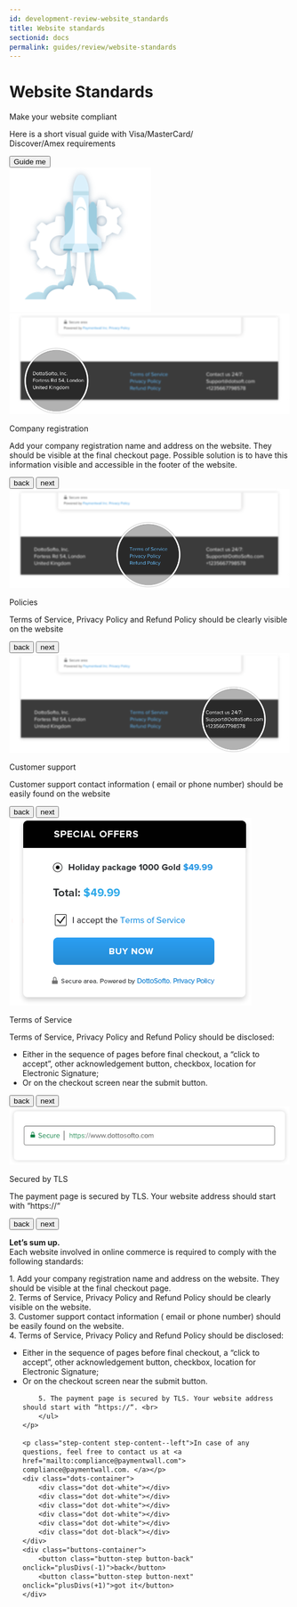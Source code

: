 ```yaml
---
id: development-review-website_standards
title: Website standards
sectionid: docs
permalink: guides/review/website-standards
---
```


# Website Standards

<div class="js-tab tab">
    <p class="step-title">Make your website compliant</p>
    <p class="step-content">Here is a short visual guide with Visa/MasterCard/ <br> Discover/Amex requirements</p>
	<div class="buttons-container">
        <button class="button-step button-next" onclick="plusDivs(+1)">Guide me</button>
    </div>
	<img class="image-step-1" src="/textures/pic/guides/review/ma_shuttle.png">
</div>

<div class="js-tab tab">
	<img class="img-step-long" src="/textures/pic/guides/review/Img_Step_1_1.png">
	<div class="dots-container">
	    <div class="dot dot-black"></div>
        <div class="dot dot-white"></div>
        <div class="dot dot-white"></div>
        <div class="dot dot-white"></div>
        <div class="dot dot-white"></div>
        <div class="dot dot-white"></div>
    </div>
    <p class="step-title">Company registration</p>
    <p class="step-content">Add your company registration name and address on the website. They should be visible at the final checkout page. Possible solution is to have this information visible and accessible in the footer of the website.</p>
	<div class="buttons-container">
	    <button class="button-step button-back" onclick="plusDivs(-1)">back</button>
        <button class="button-step button-next" onclick="plusDivs(+1)">next</button>
    </div>
</div>

<div class="js-tab tab">
	<img class="img-step-long" src="/textures/pic/guides/review/Img_Step 2_1.png">
    <div class="dots-container">
        <div class="dot dot-white"></div>
        <div class="dot dot-black"></div>
        <div class="dot dot-white"></div>
        <div class="dot dot-white"></div>
        <div class="dot dot-white"></div>
        <div class="dot dot-white"></div>
    </div>
    <p class="step-title">Policies</p>
    <p class="step-content">Terms of Service, Privacy Policy and Refund Policy should be clearly visible on the website</p>
	<div class="buttons-container">
	    <button class="button-step button-back" onclick="plusDivs(-1)">back</button>
        <button class="button-step button-next" onclick="plusDivs(+1)">next</button>
    </div>
</div>

<div class="js-tab tab">
	<img class="img-step-long" src="/textures/pic/guides/review/Img_Step 3_1.png">
    <div class="dots-container">
        <div class="dot dot-white"></div>
        <div class="dot dot-white"></div>
        <div class="dot dot-black"></div>
        <div class="dot dot-white"></div>
        <div class="dot dot-white"></div>
        <div class="dot dot-white"></div>
    </div>
	    <p class="step-title">Customer support</p>
        <p class="step-content">Customer support contact information ( email or phone number) should be easily found on the website</p>
	<div class="buttons-container">
	    <button class="button-step button-back" onclick="plusDivs(-1)">back</button>
        <button class="button-step button-next" onclick="plusDivs(+1)">next</button>
    </div>
</div>

<div class="js-tab tab">
	<img class="img-step" src="/textures/pic/guides/review/Img_Step 4_1.png">
    <div class="dots-container">
        <div class="dot dot-white"></div>
        <div class="dot dot-white"></div>
        <div class="dot dot-white"></div>
        <div class="dot dot-black"></div>
        <div class="dot dot-white"></div>
        <div class="dot dot-white"></div>
    </div>
    <p class="step-title">Terms of Service</p>
    <p class="step-content step-content--left">Terms of Service, Privacy Policy and Refund Policy should be disclosed:
    <ul>
    <li>Either in the sequence of pages before final checkout, a “click to accept”, other acknowledgement button, checkbox, location for Electronic Signature;</li>
    <li>Or on the checkout screen near the submit button.</li>
    </ul>
    </p>
	<div class="buttons-container">
	    <button class="button-step button-back" onclick="plusDivs(-1)">back</button>
        <button class="button-step button-next" onclick="plusDivs(+1)">next</button>
    </div>
</div>

<div class="js-tab tab">
	<img class="img-step" src="/textures/pic/guides/review/Img_Step_5_1.png">
    <div class="dots-container">
        <div class="dot dot-white"></div>
        <div class="dot dot-white"></div>
        <div class="dot dot-white"></div>
        <div class="dot dot-white"></div>
        <div class="dot dot-black"></div>
        <div class="dot dot-white"></div>
    </div>
    <p class="step-title">Secured by TLS</p>
    <p class="step-content">The payment page is secured by TLS. Your website address should start with “https://“</p>
	<div class="buttons-container">
		<button class="button-step button-back" onclick="plusDivs(-1)">back</button>
        <button class="button-step button-next" onclick="plusDivs(+1)">next</button>
    </div>
</div>

<div class="js-tab tab">
    <p class="step-content step-content--left"><strong>Let’s sum up. <br> </strong> Each website involved in online commerce is required to comply with the following standards:</p>
    <p>
        1. Add your company registration name and address on the website. They should be visible at the final checkout page. <br>
        2. Terms of Service, Privacy Policy and Refund Policy should be clearly visible on the website. <br>
        3. Customer support contact information ( email or phone number) should be easily found on the website. <br>
        4. Terms of Service, Privacy Policy and Refund Policy should be disclosed: <br>
        <ul>
            <li>Either in the sequence of pages before final checkout, a “click to accept”, other acknowledgement button, checkbox, location for Electronic Signature;</li>
            <li>Or on the checkout screen near the submit button.</li>

        5. The payment page is secured by TLS. Your website address should start with “https://“. <br>
        </ul>
    </p>

    <p class="step-content step-content--left">In case of any questions, feel free to contact us at <a href="mailto:compliance@paymentwall.com"> compliance@paymentwall.com. </a></p>
    <div class="dots-container">
        <div class="dot dot-white"></div>
        <div class="dot dot-white"></div>
        <div class="dot dot-white"></div>
        <div class="dot dot-white"></div>
        <div class="dot dot-white"></div>
        <div class="dot dot-black"></div>
    </div>
	<div class="buttons-container">
		<button class="button-step button-back" onclick="plusDivs(-1)">back</button>
        <button class="button-step button-next" onclick="plusDivs(+1)">got it</button>
    </div>
</div>

<script>
var slideIndex = 1;
showDivs(slideIndex);

function plusDivs(n) {
    showDivs(slideIndex += n);
}

function showDivs(n) {
    var i;
    var x = document.getElementsByClassName("js-tab");
    if (n > x.length) {slideIndex = 1}
    if (n < 1) {slideIndex = x.length};
    for (i = 0; i < x.length; i++) {
        x[i].style.display = "none";
    }

    x[slideIndex-1].style.display = "block";
}

 </script>